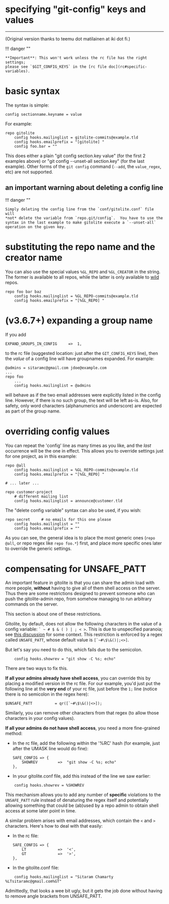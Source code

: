 # specifying "git-config" keys and values

----

<span class="gray">(Original version thanks to teemu dot matilainen at iki dot fi.)</span>

!!! danger ""

    **Important**: This won't work unless the rc file has the right settings;
    please see `$GIT_CONFIG_KEYS` in the [rc file doc](rc#specific-variables).

# basic syntax

The syntax is simple:

    config sectionname.keyname = value

For example:

```gitolite
repo gitolite
    config hooks.mailinglist = gitolite-commits@example.tld
    config hooks.emailprefix = "[gitolite] "
    config foo.bar = ""
```

This does either a plain "git config section.key value" (for the first 2
examples above) or "git config --unset-all section.key" (for the last
example).  Other forms of the `git config` command (`--add`, the
`value_regex`, etc) are not supported.

## <span class="red">an important warning about **deleting** a config line</span>

!!! danger ""

    Simply deleting the config line from the `conf/gitolite.conf` file will
    *not* delete the variable from `repo.git/config`.  You have to use the
    syntax in the last example to make gitolite execute a `--unset-all`
    operation on the given key.

# substituting the repo name and the creator name

You can also use the special values `%GL_REPO` and `%GL_CREATOR` in the
string.  The former is available to all repos, while the latter is only
available to [wild](wild) repos.

```gitolite
repo foo bar baz
    config hooks.mailinglist = %GL_REPO-commits@example.tld
    config hooks.emailprefix = "[%GL_REPO] "
```

# <span class="gray">(v3.6.7+)</span> expanding a group name

If you add

    EXPAND_GROUPS_IN_CONFIG     =>  1,

to the rc file (suggested location: just after the `GIT_CONFIG_KEYS` line),
then the *value* of a config line will have groupnames expanded.  For example:

```gitolite
@admins = sitaramc@gmail.com jdoe@example.com
...
repo foo
    ...
    config hooks.mailinglist = @admins
```

will behave as if the two email addresses were explicitly listed in the config
line.  However, if there is no such group, the text will be left as-is.  Also,
for safety, only word characters (alphanumerics and underscore) are expected
as part of the group name.

# overriding config values

You can repeat the 'config' line as many times as you like, and the *last*
occurrence will be the one in effect.  This allows you to override settings
just for one project, as in this example:

```gitolite
repo @all
    config hooks.mailinglist = %GL_REPO-commits@example.tld
    config hooks.emailprefix = "[%GL_REPO] "

# ... later ...

repo customer-project
    # different mailing list
    config hooks.mailinglist = announce@customer.tld
```

The "delete config variable" syntax can also be used, if you wish:

```gitolite
repo secret     # no emails for this one please
    config hooks.mailinglist = ""
    config hooks.emailprefix = ""
```

As you can see, the general idea is to place the most generic ones (`repo @all`,
or repo regex like `repo foo.*`) first, and place more specific ones
later to override the generic settings.

# compensating for UNSAFE\_PATT

An important feature in gitolite is that you can share the admin load with
more people, **without** having to give all of them shell access on the
server.  Thus there are some restrictions designed to prevent someone who can
push the gitolite-admin repo, from somehow managing to run arbitrary commands
on the server.

This section is about one of these restrictions.

Gitolite, by default, does not allow the following characters in the value of
a config variable: `` ` ~ # $ & ( ) | ; < > ``.  This is due to unspecified
paranoia; see [this discussion][ud] for some context.  This restriction is
enforced by a regex called `UNSAFE_PATT`, whose default value is
``[`~#\$\&()|;<>]``.

[ud]: https://groups.google.com/d/topic/gitolite/9WNsA-Axmg4/discussion

But let's say you need to do this, which fails due to the semicolon.

```gitolite
    config hooks.showrev = "git show -C %s; echo"
```

There are two ways to fix this.

**If all your admins already have shell access**, you can override this by
placing a modified version in the rc file.  For our example, you'd just put
the following line at the **very end** of your rc file, just before the `1;`
line (notice there is no semicolon in the regex here):

    $UNSAFE_PATT          = qr([`~#\$\&()|<>]);

Similarly, you can remove other characters from that regex (to allow those
characters in your config values).

**If all your admins do not have shell access**, you need a more fine-grained
method:

  * In the rc file, add the following within the '%RC' hash (for example, just
    after the UMASK line would do fine):

        SAFE_CONFIG => {
            SHOWREV         =>  "git show -C %s; echo"
        },

  * In your gitolite.conf file, add this instead of the line we saw earlier:

```gitolite
    config hooks.showrev = %SHOWREV
```

This mechanism allows you to add any number of **specific** violations to the
`UNSAFE_PATT` rule instead of denaturing the regex itself and potentially
allowing something that could be (ab)used by a repo admin to obtain shell
access at some later point in time.

A similar problem arises with email addresses, which contain the `<` and `>`
characters.  Here's how to deal with that easily:

  * In the rc file:

        SAFE_CONFIG => {
            LT              =>  '<',
            GT              =>  '>',
        },

  * In the gitolite.conf file:

```gitolite
    config hooks.mailinglist = "Sitaram Chamarty %LTsitaramc@gmail.com%GT"
```

Admittedly, that looks a wee bit ugly, but it gets the job done without having
to remove angle brackets from UNSAFE\_PATT.

